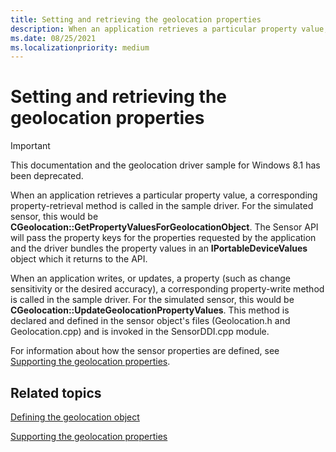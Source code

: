 ```yaml
---
title: Setting and retrieving the geolocation properties
description: When an application retrieves a particular property value, a corresponding property-retrieval method is called in the sample driver.
ms.date: 08/25/2021
ms.localizationpriority: medium
---
```


# Setting and retrieving the geolocation properties

> [!IMPORTANT]
> This documentation and the geolocation driver sample for Windows 8.1 has been deprecated.

When an application retrieves a particular property value, a corresponding property-retrieval method is called in the sample driver. For the simulated sensor, this would be **CGeolocation::GetPropertyValuesForGeolocationObject**. The Sensor API will pass the property keys for the properties requested by the application and the driver bundles the property values in an **IPortableDeviceValues** object which it returns to the API.

When an application writes, or updates, a property (such as change sensitivity or the desired accuracy), a corresponding property-write method is called in the sample driver. For the simulated sensor, this would be **CGeolocation::UpdateGeolocationPropertyValues**. This method is declared and defined in the sensor object's files (Geolocation.h and Geolocation.cpp) and is invoked in the SensorDDI.cpp module.

For information about how the sensor properties are defined, see [Supporting the geolocation properties](supporting-the-geolocation-properties.md).

## Related topics

[Defining the geolocation object](defining-the-geolocation-object.md)  

[Supporting the geolocation properties](supporting-the-geolocation-properties.md)  
